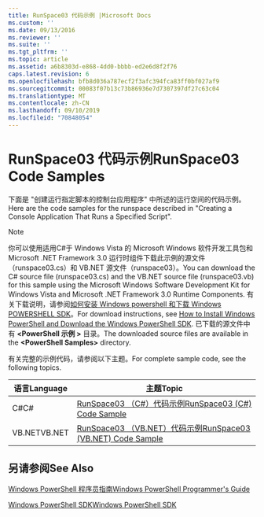 ```yaml
---
title: RunSpace03 代码示例 |Microsoft Docs
ms.custom: ''
ms.date: 09/13/2016
ms.reviewer: ''
ms.suite: ''
ms.tgt_pltfrm: ''
ms.topic: article
ms.assetid: a6b8303d-e868-4dd0-bbbb-ed2e6d8f2f76
caps.latest.revision: 6
ms.openlocfilehash: bfb8d036a787ecf2f3afc394fca83ff0bf027af9
ms.sourcegitcommit: 00083f07b13c73b86936e7d7307397df27c63c04
ms.translationtype: MT
ms.contentlocale: zh-CN
ms.lasthandoff: 09/10/2019
ms.locfileid: "70848054"
---
```

# <a name="runspace03-code-samples"></a><span data-ttu-id="a5ad7-102">RunSpace03 代码示例</span><span class="sxs-lookup"><span data-stu-id="a5ad7-102">RunSpace03 Code Samples</span></span>

<span data-ttu-id="a5ad7-103">下面是 "创建运行指定脚本的控制台应用程序" 中所述的运行空间的代码示例。</span><span class="sxs-lookup"><span data-stu-id="a5ad7-103">Here are the code samples for the runspace described in "Creating a Console Application That Runs a Specified Script".</span></span>

> [!NOTE]
> <span data-ttu-id="a5ad7-104">你可以使用适用C#于 Windows Vista 的 Microsoft Windows 软件开发工具包和 Microsoft .NET Framework 3.0 运行时组件下载此示例的源文件（runspace03.cs）和 VB.NET 源文件（runspace03）。</span><span class="sxs-lookup"><span data-stu-id="a5ad7-104">You can download the C# source file (runspace03.cs) and the VB.NET source file (runspace03.vb) for this sample using the Microsoft Windows Software Development Kit for Windows Vista and Microsoft .NET Framework 3.0 Runtime Components.</span></span> <span data-ttu-id="a5ad7-105">有关下载说明，请参阅[如何安装 Windows powershell 和下载 Windows POWERSHELL SDK](/powershell/developer/installing-the-windows-powershell-sdk)。</span><span class="sxs-lookup"><span data-stu-id="a5ad7-105">For download instructions, see [How to Install Windows PowerShell and Download the Windows PowerShell SDK](/powershell/developer/installing-the-windows-powershell-sdk).</span></span>
> <span data-ttu-id="a5ad7-106">已下载的源文件中有 **\<PowerShell 示例 >** 目录。</span><span class="sxs-lookup"><span data-stu-id="a5ad7-106">The downloaded source files are available in the **\<PowerShell Samples>** directory.</span></span>

<span data-ttu-id="a5ad7-107">有关完整的示例代码，请参阅以下主题。</span><span class="sxs-lookup"><span data-stu-id="a5ad7-107">For complete sample code, see the following topics.</span></span>

| <span data-ttu-id="a5ad7-108">语言</span><span class="sxs-lookup"><span data-stu-id="a5ad7-108">Language</span></span> |                                 <span data-ttu-id="a5ad7-109">主题</span><span class="sxs-lookup"><span data-stu-id="a5ad7-109">Topic</span></span>                                 |
| -------- | --------------------------------------------------------------------- |
| <span data-ttu-id="a5ad7-110">C#</span><span class="sxs-lookup"><span data-stu-id="a5ad7-110">C#</span></span>       | [<span data-ttu-id="a5ad7-111">RunSpace03 （C#）代码示例</span><span class="sxs-lookup"><span data-stu-id="a5ad7-111">RunSpace03 (C#) Code Sample</span></span>](./runspace03-csharp-code-sample.md)     |
| <span data-ttu-id="a5ad7-112">VB.NET</span><span class="sxs-lookup"><span data-stu-id="a5ad7-112">VB.NET</span></span>   | [<span data-ttu-id="a5ad7-113">RunSpace03 （VB.NET）代码示例</span><span class="sxs-lookup"><span data-stu-id="a5ad7-113">RunSpace03 (VB.NET) Code Sample</span></span>](./runspace03-vb-net-code-sample.md) |

## <a name="see-also"></a><span data-ttu-id="a5ad7-114">另请参阅</span><span class="sxs-lookup"><span data-stu-id="a5ad7-114">See Also</span></span>

[<span data-ttu-id="a5ad7-115">Windows PowerShell 程序员指南</span><span class="sxs-lookup"><span data-stu-id="a5ad7-115">Windows PowerShell Programmer's Guide</span></span>](./windows-powershell-programmer-s-guide.md)

[<span data-ttu-id="a5ad7-116">Windows PowerShell SDK</span><span class="sxs-lookup"><span data-stu-id="a5ad7-116">Windows PowerShell SDK</span></span>](../windows-powershell-reference.md)